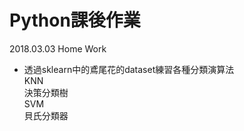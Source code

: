 #  Python課後作業
2018.03.03 Home Work
* 透過sklearn中的鳶尾花的dataset練習各種分類演算法</br>
KNN</br>
決策分類樹</br>
SVM</br>
貝氏分類器</br>

